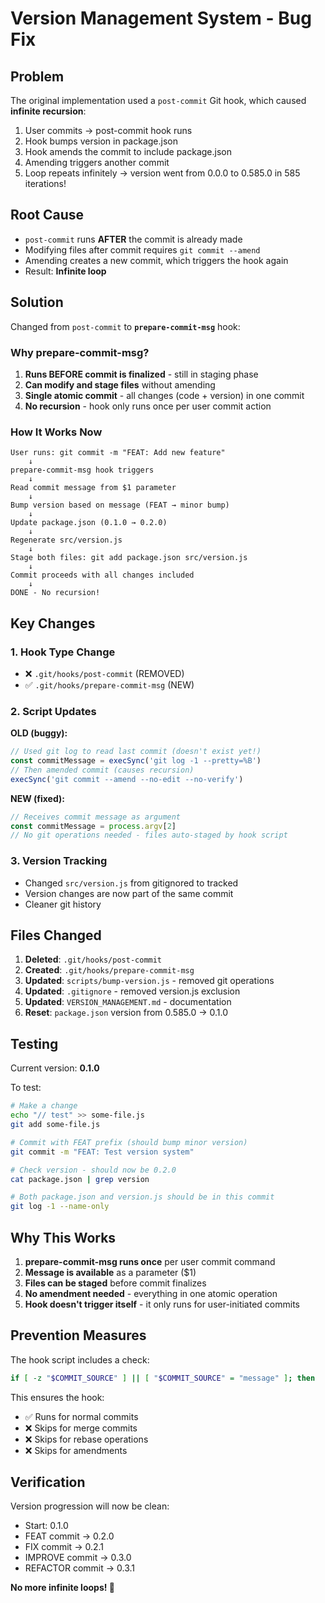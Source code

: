 # Version Management System - Bug Fix

## Problem

The original implementation used a `post-commit` Git hook, which caused **infinite recursion**:

1. User commits → post-commit hook runs
2. Hook bumps version in package.json
3. Hook amends the commit to include package.json
4. Amending triggers another commit
5. Loop repeats infinitely → version went from 0.0.0 to 0.585.0 in 585 iterations!

## Root Cause

- `post-commit` runs **AFTER** the commit is already made
- Modifying files after commit requires `git commit --amend`
- Amending creates a new commit, which triggers the hook again
- Result: **Infinite loop**

## Solution

Changed from `post-commit` to **`prepare-commit-msg`** hook:

### Why prepare-commit-msg?

1. **Runs BEFORE commit is finalized** - still in staging phase
2. **Can modify and stage files** without amending
3. **Single atomic commit** - all changes (code + version) in one commit
4. **No recursion** - hook only runs once per user commit action

### How It Works Now

```
User runs: git commit -m "FEAT: Add new feature"
    ↓
prepare-commit-msg hook triggers
    ↓
Read commit message from $1 parameter
    ↓
Bump version based on message (FEAT → minor bump)
    ↓
Update package.json (0.1.0 → 0.2.0)
    ↓
Regenerate src/version.js
    ↓
Stage both files: git add package.json src/version.js
    ↓
Commit proceeds with all changes included
    ↓
DONE - No recursion!
```

## Key Changes

### 1. Hook Type Change
- ❌ `.git/hooks/post-commit` (REMOVED)
- ✅ `.git/hooks/prepare-commit-msg` (NEW)

### 2. Script Updates

**OLD (buggy):**
```javascript
// Used git log to read last commit (doesn't exist yet!)
const commitMessage = execSync('git log -1 --pretty=%B')
// Then amended commit (causes recursion)
execSync('git commit --amend --no-edit --no-verify')
```

**NEW (fixed):**
```javascript
// Receives commit message as argument
const commitMessage = process.argv[2]
// No git operations needed - files auto-staged by hook script
```

### 3. Version Tracking
- Changed `src/version.js` from gitignored to tracked
- Version changes are now part of the same commit
- Cleaner git history

## Files Changed

1. **Deleted**: `.git/hooks/post-commit`
2. **Created**: `.git/hooks/prepare-commit-msg`
3. **Updated**: `scripts/bump-version.js` - removed git operations
4. **Updated**: `.gitignore` - removed version.js exclusion
5. **Updated**: `VERSION_MANAGEMENT.md` - documentation
6. **Reset**: `package.json` version from 0.585.0 → 0.1.0

## Testing

Current version: **0.1.0**

To test:
```bash
# Make a change
echo "// test" >> some-file.js
git add some-file.js

# Commit with FEAT prefix (should bump minor version)
git commit -m "FEAT: Test version system"

# Check version - should now be 0.2.0
cat package.json | grep version

# Both package.json and version.js should be in this commit
git log -1 --name-only
```

## Why This Works

1. **prepare-commit-msg runs once** per user commit command
2. **Message is available** as a parameter ($1) 
3. **Files can be staged** before commit finalizes
4. **No amendment needed** - everything in one atomic operation
5. **Hook doesn't trigger itself** - it only runs for user-initiated commits

## Prevention Measures

The hook script includes a check:
```sh
if [ -z "$COMMIT_SOURCE" ] || [ "$COMMIT_SOURCE" = "message" ]; then
```

This ensures the hook:
- ✅ Runs for normal commits
- ❌ Skips for merge commits
- ❌ Skips for rebase operations
- ❌ Skips for amendments

## Verification

Version progression will now be clean:
- Start: 0.1.0
- FEAT commit → 0.2.0
- FIX commit → 0.2.1
- IMPROVE commit → 0.3.0
- REFACTOR commit → 0.3.1

**No more infinite loops! 🎉**
